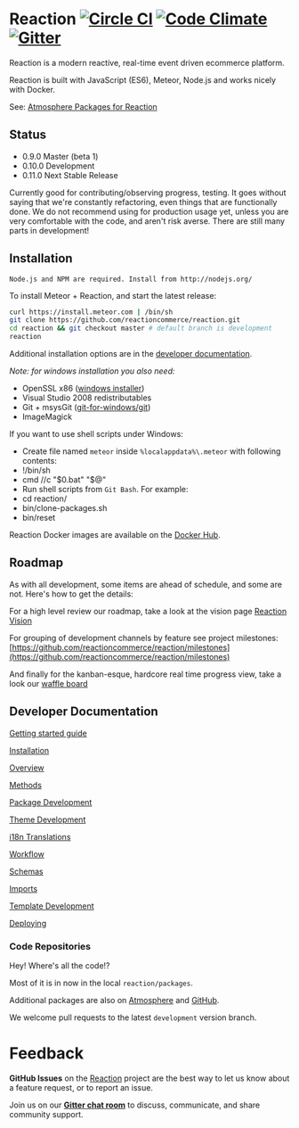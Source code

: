 # Reaction [![Circle CI](https://circleci.com/gh/reactioncommerce/reaction.svg?style=svg)](https://circleci.com/gh/reactioncommerce/reaction) [![Code Climate](https://codeclimate.com/github/reactioncommerce/reaction/badges/gpa.svg)](https://codeclimate.com/github/reactioncommerce/reaction) [![Gitter](https://badges.gitter.im/JoinChat.svg)](https://gitter.im/reactioncommerce/reaction?utm_source=badge&utm_medium=badge&utm_campaign=pr-badge&utm_content=badge)
Reaction is a modern reactive, real-time event driven ecommerce platform.

Reaction is built with JavaScript (ES6), Meteor, Node.js and works nicely with Docker.

See: [Atmosphere Packages for Reaction](https://atmospherejs.com/?q=reaction)

## Status
- 0.9.0 Master (beta 1)
- 0.10.0 Development
- 0.11.0 Next Stable Release

Currently good for contributing/observing progress, testing. It goes without saying that we're constantly refactoring, even things that are functionally done. We do not recommend using for production usage yet, unless you are very comfortable with the code, and aren't risk averse. There are still many parts in development!

## Installation

```
Node.js and NPM are required. Install from http://nodejs.org/
```

To install Meteor + Reaction, and start the latest release:

```bash
curl https://install.meteor.com | /bin/sh
git clone https://github.com/reactioncommerce/reaction.git
cd reaction && git checkout master # default branch is development
reaction
```

Additional installation options are in the [developer documentation](https://github.com/reactioncommerce/reaction/blob/development/docs/developer/installation.md).

_Note: for windows installation you also need:_
- OpenSSL x86 ([windows installer](https://slproweb.com/products/Win32OpenSSL.html))
- Visual Studio 2008 redistributables
- Git + msysGit ([git-for-windows/git](https://github.com/git-for-windows/git/releases))
- ImageMagick

If you want to use shell scripts under Windows:
- Create file named `meteor` inside `%localappdata%\.meteor` with following contents:
- !/bin/sh
- cmd //c "$0.bat" "$@"
- Run shell scripts from `Git Bash`. For example:
- cd reaction/
- bin/clone-packages.sh
- bin/reset

Reaction Docker images are available on the [Docker Hub](https://hub.docker.com/u/reactioncommerce/).

## Roadmap
As with all development, some items are ahead of schedule, and some are not. Here's how to get the details:

For a high level review our roadmap, take a look at the vision page [Reaction Vision](http://reactioncommerce.com/vision)

For grouping of development channels by feature see project milestones: [https://github.com/reactioncommerce/reaction/milestones](https://github.com/reactioncommerce/reaction/milestones)

And finally for the kanban-esque, hardcore real time progress view, take a look our [waffle board](https://waffle.io/reactioncommerce/reaction)

## Developer Documentation
[Getting started guide](http://blog.reactioncommerce.com/how-to-get-involved-with-reaction-commerce/)

[Installation](https://github.com/reactioncommerce/reaction/tree/development/docs/developer/installation.md)

[Overview](https://github.com/reactioncommerce/reaction/tree/development/docs/developer/overview.md)

[Methods](https://github.com/reactioncommerce/reaction/tree/development/docs/developer/methods.md)

[Package Development](https://github.com/reactioncommerce/reaction/tree/development/docs/developer/packages.md)

[Theme Development](https://github.com/reactioncommerce/reaction/tree/development/docs/developer/themes.md)

[i18n Translations](https://github.com/reactioncommerce/reaction/tree/development/docs/developer/i18n.md)

[Workflow](https://github.com/reactioncommerce/reaction/tree/development/docs/developer/workflow.md)

[Schemas](https://github.com/reactioncommerce/reaction/tree/development/docs/developer/schema.md)

[Imports](https://github.com/reactioncommerce/reaction/tree/development/docs/developer/import.md)

[Template Development](https://github.com/reactioncommerce/reaction/tree/development/docs/developer/templates.md)

[Deploying](https://github.com/reactioncommerce/reaction/tree/development/docs/developer/deploying.md)

### Code Repositories
Hey! Where's all the code!?

Most of it is in now in the local `reaction/packages`.

Additional packages are also on [Atmosphere](https://atmospherejs.com/?q=reaction) and [GitHub](https://github.com/reactioncommerce/).

We welcome pull requests to the latest `development` version branch.

# Feedback
**GitHub Issues** on the [Reaction](https://github.com/reactioncommerce/reaction) project are the best way to let us know about a feature request, or to report an issue.

Join us on our **[Gitter chat room](https://gitter.im/reactioncommerce/reaction)** to discuss, communicate, and share community support.
